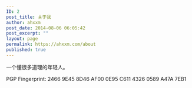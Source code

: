 ```yaml
---
ID: 2
post_title: 关于我
author: ahxxm
post_date: 2014-08-06 06:05:42
post_excerpt: ""
layout: page
permalink: https://ahxxm.com/about
published: true
---
```

一个懂很多道理的年轻人。

PGP Fingerprint: 2466 9E45 8D46 AF00 0E95 C611 4326 0589 A47A 7EB1